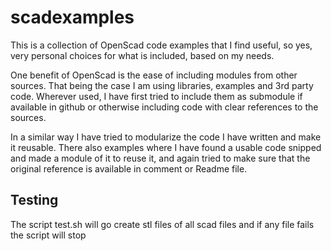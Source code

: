 # scadexamples

This is a collection of OpenScad code examples that I find useful, so yes, very personal choices for what is included, based on my needs.

One benefit of OpenScad is the ease of including modules from other sources. That being the case I am using libraries, examples and 3rd party code.  Wherever used, I have first tried to include them as submodule if available in github or otherwise including code with clear references to the sources.

In a similar way I have tried to modularize the code I have written and make it reusable. There also examples where I have found a usable code snipped and made a module of it to reuse it, and again tried to make sure that the original reference is available in comment or Readme file.

## Testing
The script test.sh will go create stl files of all scad files and if any file
fails the script will stop
